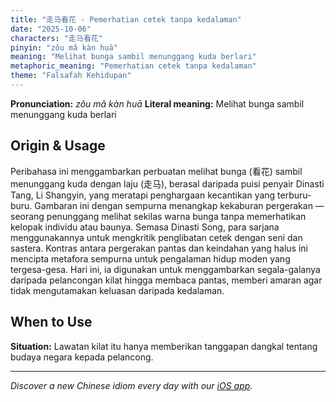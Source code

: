 ```yaml
---
title: "走马看花 - Pemerhatian cetek tanpa kedalaman"
date: "2025-10-06"
characters: "走马看花"
pinyin: "zǒu mǎ kàn huā"
meaning: "Melihat bunga sambil menunggang kuda berlari"
metaphoric_meaning: "Pemerhatian cetek tanpa kedalaman"
theme: "Falsafah Kehidupan"
---
```


**Pronunciation:** *zǒu mǎ kàn huā*
**Literal meaning:** Melihat bunga sambil menunggang kuda berlari

## Origin & Usage

Peribahasa ini menggambarkan perbuatan melihat bunga (看花) sambil menunggang kuda dengan laju (走马), berasal daripada puisi penyair Dinasti Tang, Li Shangyin, yang meratapi penghargaan kecantikan yang terburu-buru. Gambaran ini dengan sempurna menangkap kekaburan pergerakan — seorang penunggang melihat sekilas warna bunga tanpa memerhatikan kelopak individu atau baunya. Semasa Dinasti Song, para sarjana menggunakannya untuk mengkritik penglibatan cetek dengan seni dan sastera. Kontras antara pergerakan pantas dan keindahan yang halus ini mencipta metafora sempurna untuk pengalaman hidup moden yang tergesa-gesa. Hari ini, ia digunakan untuk menggambarkan segala-galanya daripada pelancongan kilat hingga membaca pantas, memberi amaran agar tidak mengutamakan keluasan daripada kedalaman.

## When to Use

**Situation:** Lawatan kilat itu hanya memberikan tanggapan dangkal tentang budaya negara kepada pelancong.

---

*Discover a new Chinese idiom every day with our [iOS app](https://apps.apple.com/us/app/daily-chinese-idioms/id6740611324).*
